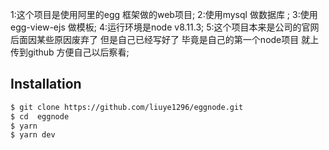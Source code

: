 
1:这个项目是使用阿里的egg 框架做的web项目;
2:使用mysql 做数据库 ;
3:使用egg-view-ejs 做模板;
4:运行环境是node v8.11.3;
5:这个项目本来是公司的官网 后面因某些原因废弃了 但是自己已经写好了  毕竟是自己的第一个node项目 就上传到github 方便自己以后察看;


## Installation

```bash
$ git clone https://github.com/liuye1296/eggnode.git
$ cd  eggnode
$ yarn 
$ yarn dev
```